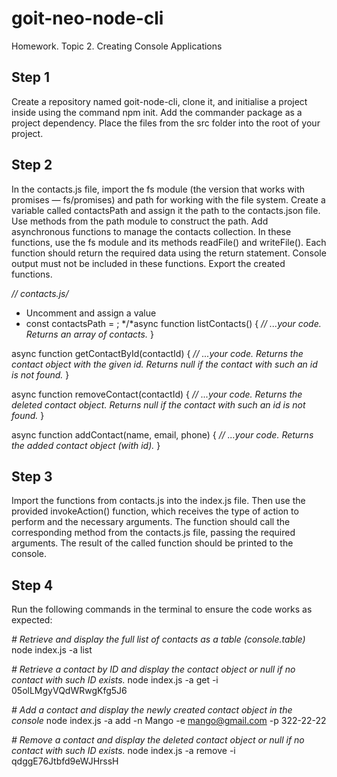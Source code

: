 # goit-neo-node-cli

Homework. Topic 2. Creating Console Applications



## Step 1

Create a repository named goit-node-cli, clone it, and initialise a project inside using the command npm init. Add the commander package as a project dependency.
Place the files from the src folder into the root of your project.


## Step 2

In the contacts.js file, import the fs module (the version that works with promises — fs/promises) and path for working with the file system.
Create a variable called contactsPath and assign it the path to the contacts.json file. Use methods from the path module to construct the path.
Add asynchronous functions to manage the contacts collection. In these functions, use the fs module and its methods readFile() and writeFile(). Each function should return the required data using the return statement. Console output must not be included in these functions.
Export the created functions.


*// contacts.js/*
 * Uncomment and assign a value
 * const contactsPath = ;
 */*async function listContacts() {
  *// ...your code. Returns an array of contacts.*
}

async function getContactById(contactId) {
  *// ...your code. Returns the contact object with the given id. Returns null if the contact with such an id is not found.*
}

async function removeContact(contactId) {
  *// ...your code. Returns the deleted contact object. Returns null if the contact with such an id is not found.*
}

async function addContact(name, email, phone) {
  *// ...your code. Returns the added contact object (with id).*
}



## Step 3

Import the functions from contacts.js into the index.js file.
Then use the provided invokeAction() function, which receives the type of action to perform and the necessary arguments. The function should call the corresponding method from the contacts.js file, passing the required arguments. The result of the called function should be printed to the console.


## Step 4

Run the following commands in the terminal to ensure the code works as expected:



*# Retrieve and display the full list of contacts as a table (console.table)*
node index.js -a list

*# Retrieve a contact by ID and display the contact object or null if no contact with such ID exists.*
node index.js -a get -i 05olLMgyVQdWRwgKfg5J6

*# Add a contact and display the newly created contact object in the console*
node index.js -a add -n Mango -e mango@gmail.com -p 322-22-22

*# Remove a contact and display the deleted contact object or null if no contact with such ID exists.*
node index.js -a remove -i qdggE76Jtbfd9eWJHrssH

